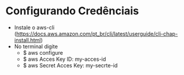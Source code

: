 # Configurando Credênciais
 - Instale o aws-cli (https://docs.aws.amazon.com/pt_br/cli/latest/userguide/cli-chap-install.html)
 - No terminal digite
   - $ aws configure
   - $ aws Acces Key ID: my-acces-id
   - $ aws Secret Acces Key: my-secrte-id
